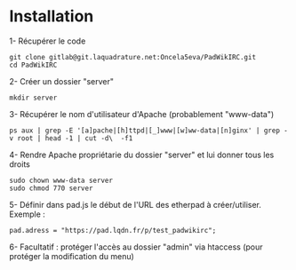 # Installation

1- Récupérer le code 

	git clone gitlab@git.laquadrature.net:Oncela5eva/PadWikIRC.git
	cd PadWikIRC

2- Créer un dossier "server"

	mkdir server

3- Récupérer le nom d'utilisateur d'Apache (probablement "www-data")

	ps aux | grep -E '[a]pache|[h]ttpd|[_]www|[w]ww-data|[n]ginx' | grep -v root | head -1 | cut -d\  -f1
	
4- Rendre Apache propriétarie du dossier "server" et lui donner tous les droits

	sudo chown www-data server
	sudo chmod 770 server
	
5- Définir dans pad.js le début de l'URL des etherpad à créer/utiliser. Exemple :

	pad.adress = "https://pad.lqdn.fr/p/test_padwikirc";
	
6- Facultatif : protéger l'accès au dossier "admin" via htaccess (pour protéger la modification du menu)
